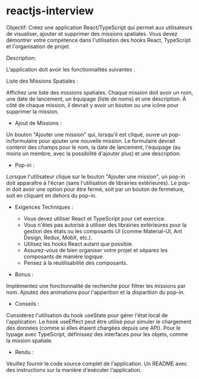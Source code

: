 # reactjs-interview

Objectif:
Créez une application React/TypeScript qui permet aux utilisateurs de visualiser, ajouter et supprimer des missions spatiales. Vous devez démontrer votre compétence dans l'utilisation des hooks React, TypeScript et l'organisation de projet.

Description:

L'application doit avoir les fonctionnalités suivantes :

Liste des Missions Spatiales :

Affichez une liste des missions spatiales.
Chaque mission doit avoir un nom, une date de lancement, un équipage (liste de noms) et une description.
À côté de chaque mission, il devrait y avoir un bouton ou une icône pour supprimer la mission.

- Ajout de Missions :

Un bouton "Ajouter une mission" qui, lorsqu'il est cliqué, ouvre un pop-in/formulaire pour ajouter une nouvelle mission.
Le formulaire devrait contenir des champs pour le nom, la date de lancement, l'équipage (au moins un membre, avec la possibilité d'ajouter plus) et une description.

- Pop-in :

Lorsque l'utilisateur clique sur le bouton "Ajouter une mission", un pop-in doit apparaître à l'écran (sans l'utilisation de librairies extérieures).
Le pop-in doit avoir une option pour être fermé, soit par un bouton de fermeture, soit en cliquant en dehors du pop-in.

- Exigences Techniques :

  - Vous devez utiliser React et TypeScript pour cet exercice.
  - Vous n'êtes pas autorisé à utiliser des librairies extérieures pour la gestion des états ou les composants UI (comme Material-UI, Ant Design, Redux, MobX, etc.).
  - Utilisez les hooks React autant que possible.
  - Assurez-vous de bien organiser votre projet et séparez les composants de manière logique.
  - Pensez à la réutilisabilité des composants.

- Bonus :

Implémentez une fonctionnalité de recherche pour filtrer les missions par nom.
Ajoutez des animations pour l'apparition et la disparition du pop-in.


- Conseils :

Considérez l'utilisation du hook useState pour gérer l'état local de l'application.
Le hook useEffect peut être utilisé pour simuler le chargement des données (comme si elles étaient chargées depuis une API).
Pour le typage avec TypeScript, définissez des interfaces pour les objets, comme la mission spatiale.

- Rendu :

Veuillez fournir le code source complet de l'application.
Un README avec des instructions sur la manière d'exécuter l'application.
